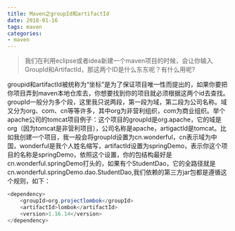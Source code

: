 ```yaml
---
title: Maven之groupId和artifactId
date: 2018-01-16
tags: maven
categories:
- maven
---
```

> 我们在利用eclipse或者idea新建一个maven项目的时候，会让你输入GroupId和ArtifactId，那这两个ID是什么东东呢？有什么用呢?

groupid和artifactId被统称为“坐标”是为了保证项目唯一性而提出的，如果你要把你项目弄到maven本地仓库去，你想要找到你的项目就必须根据这两个id去查找。groupId一般分为多个段，这里我只说两段，第一段为域，第二段为公司名称。<!--more-->域又分为org、com、cn等等许多，其中org为非营利组织，com为商业组织。举个apache公司的tomcat项目例子：这个项目的groupId是org.apache，它的域是org（因为tomcat是非营利项目），公司名称是apache，artigactId是tomcat。比如我创建一个项目，我一般会将groupId设置为cn.wonderful，cn表示域为中国，wonderful是我个人姓名缩写，artifactId设置为springDemo，表示你这个项目的名称是springDemo，依照这个设置，你的包结构最好是cn.wonderful.springDemo打头的，如果有个StudentDao，它的全路径就是cn.wonderful.springDemo.dao.StudentDao,我们依赖的第三方jar包都是遵循这个规则，如下：

``` java
<dependency>
	<groupId>org.projectlombok</groupId>
	<artifactId>lombok</artifactId>
	<version>1.16.14</version>
</dependency>
```


